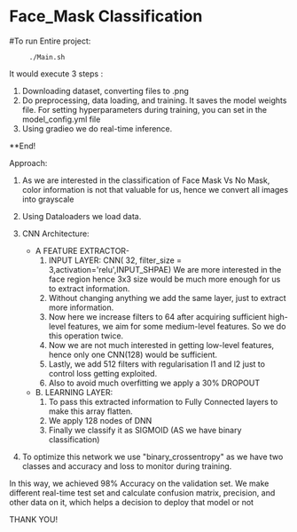 # Face_Mask Classification

#To run Entire project:
    
         ./Main.sh

It would execute 3 steps :  
1. Downloading dataset, converting files to .png
2. Do preprocessing, data loading, and training. It saves the model weights file.
For setting hyperparameters during training, you can set in the model_config.yml file
3. Using gradieo we do real-time inference. 
 
**End!

Approach:
1. As we are interested in the classification of Face Mask Vs No Mask, color information is not that valuable for us, hence we convert all images into grayscale
2. Using Dataloaders we load data.

3. CNN Architecture:
   - A FEATURE EXTRACTOR- 
      1. INPUT LAYER: CNN( 32, filter_size = 3,activation='relu',INPUT_SHPAE)
               We are more interested in the face region hence 3x3 size would be much more enough for us to extract information.
      2. Without changing anything we add the same layer, just to extract more information.
      3. Now here we increase filters to 64 after acquiring sufficient high-level features, we aim for some medium-level features. So we do this operation twice.
      4. Now we are not much interested in getting low-level features, hence only one CNN(128) would be sufficient.
      5. Lastly, we add 512 filters with regularisation  l1 and l2 just to control loss getting exploited.
      6. Also to avoid much overfitting we apply a 30% DROPOUT
   - B. LEARNING LAYER:
     1. To pass this extracted information to Fully Connected layers to make this array flatten.
     2. We apply 128 nodes of DNN
     3. Finally we classify it as SIGMOID (AS we have binary classification)
   
4. To optimize this network we use "binary_crossentropy" as we have two classes and accuracy and loss to monitor during training.


In this way, we achieved 98% Accuracy on the validation set.
We make different real-time test set and calculate confusion matrix, precision, and other data on it, which helps a decision to deploy that model or not


THANK YOU!
